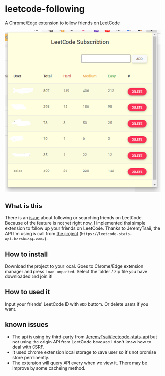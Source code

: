 # leetcode-following

A Chrome/Edge extension to follow friends on LeetCode

![snapshot](./snapshot.png)

## What is this

There is an [issue](https://leetcode.com/discuss/feedback/261518/is-there-a-way-to-search-and-follow-users-in-leetcode/1424994) about following or searching friends on LeetCode. Because of the feature is not yet right now, I implemented thsi simple extension to follow up your friends on LeetCode.
Thanks to JeremyTsaii, the API I'm using is call from [the project](https://github.com/JeremyTsaii/leetcode-stats-api) (`https://leetcode-stats-api.herokuapp.com/`).

## How to install

Download the project to your local. Goes to Chrome/Edge extension manager and press `Load unpacked`. Select the folder / zip file you have downloaded and join it!

## How to used it

Input your friends' LeetCode ID with `ADD` buttom. Or delete users if you want.

## known issues

- The api is using by third-party from [JeremyTsaii/leetcode-stats-api](https://github.com/JeremyTsaii/leetcode-stats-api) but not using the origin API from LeetCode because I don't know how to deal with CSRF.
- It used chrome extension local storage to save user so it's not promise store perminently.
- The extension will query API every when we view it. There may be improve by some cacheing method.
